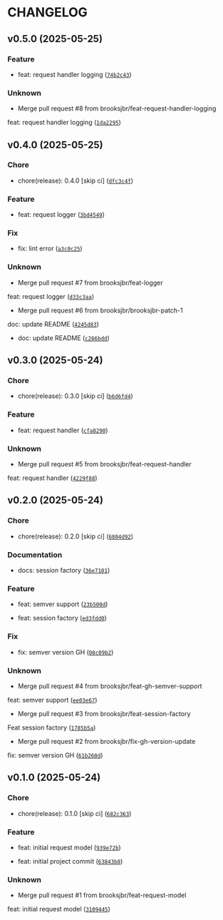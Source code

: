# CHANGELOG



## v0.5.0 (2025-05-25)

### Feature

* feat: request handler logging ([`74b2c43`](https://github.com/brooksjbr/grpy-request-client/commit/74b2c437d01e025708a49353ae6cf7357e47570a))

### Unknown

* Merge pull request #8 from brooksjbr/feat-request-handler-logging

feat: request handler logging ([`1da2295`](https://github.com/brooksjbr/grpy-request-client/commit/1da22958e45682fe638948ff9d27585645e5e09e))


## v0.4.0 (2025-05-25)

### Chore

* chore(release): 0.4.0 [skip ci] ([`dfc3c4f`](https://github.com/brooksjbr/grpy-request-client/commit/dfc3c4f0266e7e4d8bc9eaa73bac3762afebe050))

### Feature

* feat: request logger ([`3bd4549`](https://github.com/brooksjbr/grpy-request-client/commit/3bd45495c91e6c30e79707aec7c56596f6bdf50a))

### Fix

* fix: lint error ([`a3c0c25`](https://github.com/brooksjbr/grpy-request-client/commit/a3c0c25069eb5feb323c78597562ad4322afe205))

### Unknown

* Merge pull request #7 from brooksjbr/feat-logger

feat: request logger ([`d33c3aa`](https://github.com/brooksjbr/grpy-request-client/commit/d33c3aa7ea474120e262a2becf8b79814d546362))

* Merge pull request #6 from brooksjbr/brooksjbr-patch-1

doc: update README ([`4245d83`](https://github.com/brooksjbr/grpy-request-client/commit/4245d8363f9da1967d618c26874a190776db7f75))

* doc: update README ([`c266bdd`](https://github.com/brooksjbr/grpy-request-client/commit/c266bddbda04a05860149ea99274196716463266))


## v0.3.0 (2025-05-24)

### Chore

* chore(release): 0.3.0 [skip ci] ([`b6d6fd4`](https://github.com/brooksjbr/grpy-request-client/commit/b6d6fd40262a6758d5ae5359bdd3322a08434da4))

### Feature

* feat: request handler ([`cfa8290`](https://github.com/brooksjbr/grpy-request-client/commit/cfa8290dec25390e3140a9374a14256d2d88ff86))

### Unknown

* Merge pull request #5 from brooksjbr/feat-request-handler

feat: request handler ([`4229f88`](https://github.com/brooksjbr/grpy-request-client/commit/4229f88e4d3a9552a43eb9206f5051557a18006b))


## v0.2.0 (2025-05-24)

### Chore

* chore(release): 0.2.0 [skip ci] ([`6804d92`](https://github.com/brooksjbr/grpy-request-client/commit/6804d92f17ae8a2e335d02e12cd0457ae2f42b7f))

### Documentation

* docs: session factory ([`36e7101`](https://github.com/brooksjbr/grpy-request-client/commit/36e710155e88cbe20616b6879495a6179249ae0a))

### Feature

* feat: semver support ([`23b500d`](https://github.com/brooksjbr/grpy-request-client/commit/23b500daefb5d31514e48607e2506ff7d04a5baa))

* feat: session factory ([`ed3fdd0`](https://github.com/brooksjbr/grpy-request-client/commit/ed3fdd0ad057f4be9405e2e9be01e642b923678b))

### Fix

* fix: semver version GH ([`08c09b2`](https://github.com/brooksjbr/grpy-request-client/commit/08c09b2e4d771f9be690fb2a1f2ceb0c067f1141))

### Unknown

* Merge pull request #4 from brooksjbr/feat-gh-semver-support

feat: semver support ([`ee03e67`](https://github.com/brooksjbr/grpy-request-client/commit/ee03e670cceaf020ed7f0fae8e785ae0f00c7e95))

* Merge pull request #3 from brooksjbr/feat-session-factory

Feat session factory ([`1785b5a`](https://github.com/brooksjbr/grpy-request-client/commit/1785b5affcc6fb476747456962bda9b02c81096e))

* Merge pull request #2 from brooksjbr/fix-gh-version-update

fix: semver version GH ([`61b260d`](https://github.com/brooksjbr/grpy-request-client/commit/61b260d4bbfbb8776d002092b56151b9a25f53df))


## v0.1.0 (2025-05-24)

### Chore

* chore(release): 0.1.0 [skip ci] ([`682c363`](https://github.com/brooksjbr/grpy-request-client/commit/682c363dc9db16f82c5a9fde4ad565c65f7691ba))

### Feature

* feat: initial request model ([`939e72b`](https://github.com/brooksjbr/grpy-request-client/commit/939e72bb2307284afcac83b49ec4876900a38c0a))

* feat: initial project commit ([`63843b8`](https://github.com/brooksjbr/grpy-request-client/commit/63843b8c635cc2e4f309d4bdc5aa529a53b9cf94))

### Unknown

* Merge pull request #1 from brooksjbr/feat-request-model

feat: initial request model ([`3109445`](https://github.com/brooksjbr/grpy-request-client/commit/310944517facacba361d389c45c4675b15d46717))
